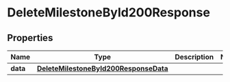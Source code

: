 

# DeleteMilestoneById200Response


## Properties

| Name | Type | Description | Notes |
|------------ | ------------- | ------------- | -------------|
|**data** | [**DeleteMilestoneById200ResponseData**](DeleteMilestoneById200ResponseData.md) |  |  |



